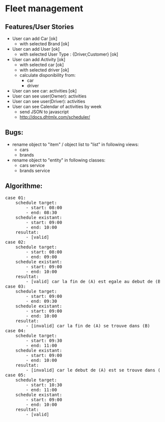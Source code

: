 # Fleet management

## Features/User Stories
- User can add Car [ok]
    - with selected Brand [ok]
- User can add User [ok]
    - with selected User Type : {Driver,Customer} [ok]
- User can add Activity [ok]
    - with selected car [ok]
    - with selected driver [ok]
    - calculate disponibility from:
        - car
        - driver
- User can see car: activities [ok]
- User can see user(Owner): activities
- User can see user(Driver): activities
- User can see Calendar of activities by week
    - send JSON to javascript 
    - http://docs.dhtmlx.com/scheduler/

## Bugs:
- rename object to "item" / object list to "list" in following views:
    - cars 
    - brands 
- rename object to "entity" in following classes:
    - cars service
    - brands service

## Algorithme:
<pre>
case 01:
    schedule target:
        - start: 08:00
        - end: 08:30
    schedule existant:
        - start: 09:00
        - end: 10:00
    resultat:
        - [valid] 
case 02:
    schedule target:
        - start: 08:00
        - end: 09:00
    schedule existant:
        - start: 09:00
        - end: 10:00
    resultat:
        - [valid] car la fin de (A) est egale au debut de (B)
case 03:
    schedule target:
        - start: 09:00
        - end: 09:30
    schedule existant:
        - start: 09:00
        - end: 10:00
    resultat:
        - [invalid] car la fin de (A) se trouve dans (B)
case 04:
    schedule target:
        - start: 09:30
        - end: 11:00
    schedule existant:
        - start: 09:00
        - end: 10:00
    resultat:
        - [invalid] car le debut de (A) est se trouve dans (B)
case 05:
    schedule target:
        - start: 10:30
        - end: 11:00
    schedule existant:
        - start: 09:00
        - end: 10:00
    resultat:
        - [valid]
</pre>